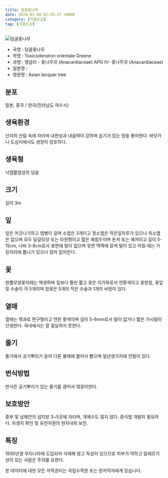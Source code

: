 ```yaml
---
title: 덩굴옻나무
date: 2024-01-09 01:35:27 +0800
category: [식물도감]
tag: [식물도감]
---
```




![덩굴옻나무](/fileUpload/plants/basic/Anacardiaceae/Rhus/17042/17042_8_th2.JPG)
- 국명 : 덩굴옻나무
- 학명 : Toxicodendron orientale Greene
- 과명 : 앵글러 - 옻나무과 (Anacardiaceae) APG Ⅳ- 옻나무과 (Anacardiaceae)
- 일본명 : 
- 영문명 : Asian lacquer tree


## 분포
일본, 중국 / 한국(전라남도 여수시) 
## 생육환경
산지의 산림 속에 자라며 내한성과 내음력이 강하며 습기가 있는 땅을 좋아한다. 바닷가나 도심지에서도 생장이 양호하다.
## 생육형
낙엽활엽성의 덩굴
## 크기
길이 3m
## 잎
잎은 어긋나기하고 엽병이 길며 소엽은 3개이고 정소엽은 작은잎자루가 있으나 측소엽은 없으며 모두 달걀모양 또는 타원형이고 짧은 예첨두이며 둔저 또는 예저이고 길이 5-15cm, 나비 3-8cm로서 표면에 털이 없으며 뒷면 맥액에 갈색 털이 있고 어릴 때는 가장자리에 톱니가 있으나 점차 없어진다.
## 꽃
원뿔모양꽃차례는 액생하며 잎보다 훨씬 짧고 꽃은 이가화로서 연황색이고 꽃받침, 꽃잎 및 수술이 각 5개이며 암꽃은 5개의 작은 수술과 1개의 씨방이 있다.
## 열매
열매는 핵과로 편구형이고 연한 황색이며 길이 5-6mm로서 털이 없거나 짧은 가시털이 산생한다. 국내에서는 잘 결실하지 못한다.
## 줄기
줄기에서 공기뿌리가 돋아 다른 물체에 붙어서 뻗으며 일년생가지에 잔털이 있다.
## 번식방법
번식은 공기뿌리가 있는 줄기를 끊어서 꺾꽂이한다.
## 보호방안
중부 및 남해안의 섬지방 3~5곳에 자라며, 개체수도 많지 않다. 증식법 개발이 필요하다. 자생지 확인 및 유전자원의 현지내외 보전.
## 특징
1930년경 우리나라에 도입되어 식재해 왔고 독성이 있으므로 피부가 약하고 알레르기성이 있는 사람은 주의를 요한다.






본 데이터에 대한 모든 저작권리는 국립수목원 또는 원저작자에게 있습니다.
